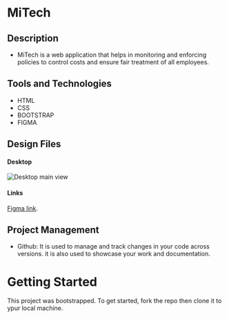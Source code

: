 # MiTech

## Description
- MiTech is a web application that helps in monitoring and enforcing policies to control costs and ensure fair treatment of all employees.

## Tools and Technologies
- HTML
- CSS
- BOOTSTRAP
- FIGMA
## Design Files

#### Desktop

![Desktop main view](../images/Home%20-%20Landing%20page%20screen.png)
#### Links

[Figma link](https://www.figma.com/file/DwyUGrst0EiM7BeCKIVv00/Tech-Titans-Beerkathon?node-id=63-183&t=SJdYRXIJi4s2leJy-0).

## Project Management

- Github:
  It is used to manage and track changes in your code across versions. it is also used to showcase your work and documentation.

# Getting Started

This project was bootstrapped. To get started, fork the repo then clone it to ypur local machine.